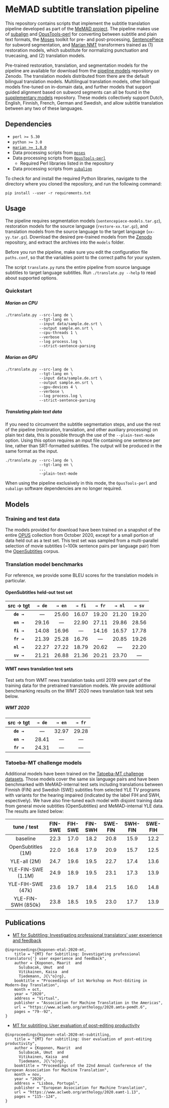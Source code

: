 # MeMAD subtitle translation pipeline

This repository contains scripts that implement the subtitle translation pipeline developed as part of the [MeMAD project](https://memad.eu). The pipeline makes use of [subalign](https://github.com/Helsinki-NLP/subalign) and [OpusTools-perl](https://github.com/Helsinki-NLP/OpusTools-perl) for converting between subtitle and plain text formats, the [Moses](http://www.statmt.org/moses/) toolkit for pre- and post-processing, [SentencePiece](https://github.com/google/sentencepiece) for subword segmentation, and [Marian NMT](https://github.com/marian-nmt/marian) transformers trained as (1) restoration models, which substitute for normalizing punctuation and truecasing, and (2) translation models.

Pre-trained restoration, translation, and segmentation models for the pipeline are available for download from the [pipeline models](https://zenodo.org/record/4389209) repository on Zenodo. The translation models distributed from there are the default bilingual translation models. Multilingual translation models, other bilingual models fine-tuned on in-domain data, and further models that support guided alignment based on subword segments can all be found in the [supplementary models](https://zenodo.org/record/4556121) repository. These models collectively support Dutch, English, Finnish, French, German and Swedish, and allow subtitle translation between any two of these languages.

## Dependencies

* `perl >= 5.30`
* `python >= 3.0`
* [`marian >= 1.8.0`](https://github.com/marian-nmt/marian)
* Data processing scripts from [`moses`](https://github.com/moses-smt/mosesdecoder)
* Data processing scripts from [`OpusTools-perl`](https://github.com/Helsinki-NLP/OpusTools-perl)
  - Required Perl libraries listed in the repository
* Data processing scripts from [`subalign`](https://github.com/MeMAD-project/subalign)

To check for and install the required Python libraries, navigate to the directory where you cloned the repository, and run the following command:

```
pip install --user -r requirements.txt
```

## Usage

The pipeline requires segmentation models (`sentencepiece-models.tar.gz`), restoration models for the source language (`restore-xx.tar.gz`), and translation models from the source language to the target language (`xx-yy.tar.gz`). Download the desired pre-trained models from the [Zenodo](https://zenodo.org/record/4389209) repository, and extract the archives into the `models` folder.

Before you run the pipeline, make sure you edit the configuration file `paths.conf`, so that the variables point to the correct paths for your system.

The script `translate.py` runs the entire pipeline from source language subtitles to target language subtitles. Run `./translate.py --help` to read about supported options.

### Quickstart

##### Marian on CPU

```
./translate.py --src-lang de \
               --tgt-lang en \
               --input data/sample.de.srt \
               --output sample.en.srt \
               --cpu-threads 1 \
               --verbose \
               --log process.log \
               --strict-sentence-parsing
```

##### Marian on GPU

```
./translate.py --src-lang de \
               --tgt-lang en \
               --input data/sample.de.srt \
               --output sample.en.srt \
               --gpu-devices 4 \
               --verbose \
               --log process.log \
               --strict-sentence-parsing
```

##### Translating plain text data

If you need to circumvent the subtitle segmentation steps, and use the rest of the pipeline (restoration, translation, and other auxiliary processing) on plain text data, this is possible through the use of the `--plain-text-mode` option. Using this option requires an input file containing one sentence per line, rather than SRT-formatted subtitles. The output will be produced in the same format as the input.

```
./translate.py --src-lang de \
               --tgt-lang en \
               ...
               --plain-text-mode
```

When using the pipeline exclusively in this mode, the `OpusTools-perl` and `subalign` software dependencies are no longer required.

## Models

### Training and test data

The models provided for download have been trained on a snapshot of the entire [OPUS](http://opus.nlpl.eu/) collection from October 2020, except for a small portion of data held out as a test set. This test set was sampled from a multi-parallel selection of movie subtitles (~100k sentence pairs per language pair) from the [OpenSubtitles](https://www.opensubtitles.org/en) corpus.

### Translation model benchmarks

For reference, we provide some BLEU scores for the translation models in particular.

#### OpenSubtitles held-out test set

| src → tgt  | `→ de`  | `→ en`  | `→ fi`  | `→ fr`  | `→ nl`  | `→ sv`  |
|:----------:|:-------:|:-------:|:-------:|:-------:|:-------:|:-------:|
| **`de →`** |    —    |  25.60  |  16.07  |  19.20  |  21.20  |  19.20  |
| **`en →`** |  29.16  |    —    |  22.90  |  27.11  |  29.86  |  28.56  |
| **`fi →`** |  14.08  |  16.96  |    —    |  14.16  |  16.57  |  17.78  |
| **`fr →`** |  21.39  |  25.28  |  16.76  |    —    |  20.85  |  19.26  |
| **`nl →`** |  22.27  |  27.22  |  18.79  |  20.62  |    —    |  22.20  |
| **`sv →`** |  21.21  |  26.88  |  21.36  |  20.21  |  23.70  |    —    |

#### WMT news translation test sets

Test sets from WMT news translation tasks until 2019 were part of the training data for the pretrained translation models. We provide additional benchmarking results on the WMT 2020 news translation task test sets below.

##### WMT 2020

| src → tgt  | `→ de`  | `→ en`  | `→ fr`  |
|:----------:|:-------:|:-------:|:-------:|
| **`de →`** |    —    |  32.97  |  29.28  | 
| **`en →`** |  28.41  |    —    |    —    | 
| **`fr →`** |  24.31  |    —    |    —    | 


### Tatoeba-MT challenge models

Additional models have been trained on the [Tatoeba-MT challenge datasets](https://github.com/Helsinki-NLP/Tatoeba-Challenge/). Those models cover the same six language pairs and have been benchmarked with MeMAD-internal test sets including translations between Finnish (FIN) and Swedish (SWE) subtitles from selected YLE TV programs with variants for the hearing impaired (indicated by the label FIH and SWH, espectively). We have also fine-tuned each model with disjoint training data from general movie subtitles (OpenSubtitles) and MeMAD-internal YLE data. The results are listed below:


| tune / test         | FIN-SWE   | FIH-SWE   | FIN-SWH   | SWE-FIN   | SWH-FIN   | SWE-FIH |
|:-------------------:|:---------:|:---------:|:---------:|:---------:|:---------:|:-------:|
| baseline            | 22.3      | 17.0      | 18.2      | 20.8      | 15.9      | 12.2 |
| OpenSubtitles (1M)  | 22.0      | 16.8      | 17.9      | 20.9      | 15.7      | 12.5 |
| YLE-all       (2M)  | 24.7      | 19.6      | 19.5      | 22.7      | 17.4      | 13.6 |
| YLE-FIN-SWE (1.1M)  | 24.9      | 18.9      | 19.5      | 23.1      | 17.3      | 13.9 |
| YLE-FIH-SWE (47k)   | 23.6      | 19.7      | 18.4      | 21.5      | 16.0      | 14.8 |
| YLE-FIN-SWH (850k)  | 23.8      | 18.5      | 19.5      | 23.0      | 17.7      | 13.9 |


## Publications

* [MT for Subtitling: Investigating professional translators’ user experience and feedback](https://researchportal.helsinki.fi/en/publications/mt-for-subtitling-investigating-professional-translators-user-exp)

```
@inproceedings{koponen-etal-2020-mt,
    title = "{MT} for Subtitling: Investigating professional translators{'} user experience and feedback",
    author = {Koponen, Maarit  and
      Sulubacak, Umut  and
      Vitikainen, Kaisa  and
      Tiedemann, J{\"o}rg},
    booktitle = "Proceedings of 1st Workshop on Post-Editing in Modern-Day Translation",
    month = oct,
    year = "2020",
    address = "Virtual",
    publisher = "Association for Machine Translation in the Americas",
    url = "https://www.aclweb.org/anthology/2020.amta-pemdt.6",
    pages = "79--92",
}
```

* [MT for subtitling: User evaluation of post-editing productivity](https://researchportal.helsinki.fi/en/publications/mt-for-subtitling-user-evaluation-of-post-editing-productivity)

```
@inproceedings{koponen-etal-2020-mt-subtitling,
    title = "{MT} for subtitling: User evaluation of post-editing productivity",
    author = {Koponen, Maarit  and
      Sulubacak, Umut  and
      Vitikainen, Kaisa  and
      Tiedemann, J{\"o}rg},
    booktitle = "Proceedings of the 22nd Annual Conference of the European Association for Machine Translation",
    month = nov,
    year = "2020",
    address = "Lisboa, Portugal",
    publisher = "European Association for Machine Translation",
    url = "https://www.aclweb.org/anthology/2020.eamt-1.13",
    pages = "115--124",
}
```
